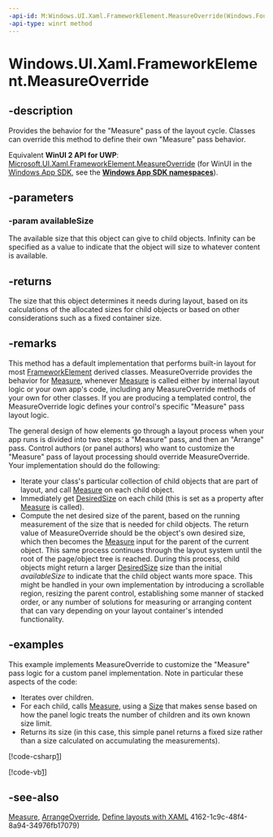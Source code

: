 ```yaml
---
-api-id: M:Windows.UI.Xaml.FrameworkElement.MeasureOverride(Windows.Foundation.Size)
-api-type: winrt method
---
```


<!-- Method syntax
virtual protected Windows.Foundation.Size MeasureOverride(Windows.Foundation.Size availableSize)
-->

# Windows.UI.Xaml.FrameworkElement.MeasureOverride

## -description
Provides the behavior for the "Measure" pass of the layout cycle. Classes can override this method to define their own "Measure" pass behavior.

Equivalent **WinUI 2 API for UWP**: [Microsoft.UI.Xaml.FrameworkElement.MeasureOverride](/windows/winui/api/microsoft.ui.xaml.frameworkelement.measureoverride) (for WinUI in the [Windows App SDK](/windows/apps/windows-app-sdk/), see the **[Windows App SDK namespaces](/windows/windows-app-sdk/api/winrt/)**).

## -parameters
### -param availableSize
The available size that this object can give to child objects. Infinity can be specified as a value to indicate that the object will size to whatever content is available.

## -returns
The size that this object determines it needs during layout, based on its calculations of the allocated sizes for child objects or based on other considerations such as a fixed container size.

## -remarks
This method has a default implementation that performs built-in layout for most [FrameworkElement](frameworkelement.md) derived classes. MeasureOverride provides the behavior for [Measure](uielement_measure_1722732750.md), whenever [Measure](uielement_measure_1722732750.md) is called either by internal layout logic or your own app's code, including any MeasureOverride methods of your own for other classes. If you are producing a templated control, the MeasureOverride logic defines your control's specific "Measure" pass layout logic.

The general design of how elements go through a layout process when your app runs is divided into two steps: a "Measure" pass, and then an "Arrange" pass. Control authors (or panel authors) who want to customize the "Measure" pass of layout processing should override MeasureOverride. Your implementation should do the following: 
+ Iterate your class's particular collection of child objects that are part of layout, and call [Measure](uielement_measure_1722732750.md) on each child object.
+ Immediately get [DesiredSize](uielement_desiredsize.md) on each child (this is set as a property after [Measure](uielement_measure_1722732750.md) is called).
+ Compute the net desired size of the parent, based on the running measurement of the size that is needed for child objects.
 The return value of MeasureOverride should be the object's own desired size, which then becomes the [Measure](uielement_measure_1722732750.md) input for the parent of the current object. This same process continues through the layout system until the root of the page/object tree is reached. During this process, child objects might return a larger [DesiredSize](uielement_desiredsize.md) size than the initial *availableSize* to indicate that the child object wants more space. This might be handled in your own implementation by introducing a scrollable region, resizing the parent control, establishing some manner of stacked order, or any number of solutions for measuring or arranging content that can vary depending on your layout container's intended functionality.

## -examples
This example implements MeasureOverride to customize the "Measure" pass logic for a custom panel implementation. Note in particular these aspects of the code:


+ Iterates over children.
+ For each child, calls [Measure](uielement_measure_1722732750.md), using a [Size](../windows.foundation/size.md) that makes sense based on how the panel logic treats the number of children and its own known size limit.
+ Returns its size (in this case, this simple panel returns a fixed size rather than a size calculated on accumulating the measurements).




[!code-csharp[1](../windows.ui.xaml.controls.primitives/code/BlockPanel/csharp/BlankPage.xaml.cs#Snippet1)]

[!code-vb[1](../windows.ui.xaml.controls.primitives/code/BlockPanel/vbnet/BlankPage.xaml.vb#Snippet1)]

## -see-also
[Measure](uielement_measure_1722732750.md), [ArrangeOverride](frameworkelement_arrangeoverride_1795048387.md), [Define layouts with XAML](/windows/uwp/layout/layouts-with-xaml)
4162-1c9c-48f4-8a94-34976fb17079)
